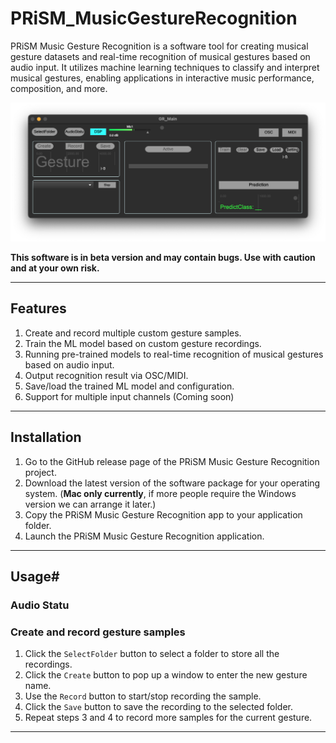 # PRiSM_MusicGestureRecognition
 
PRiSM Music Gesture Recognition is a software tool for creating musical gesture datasets and real-time recognition of musical gestures based on audio input. It utilizes machine learning techniques to classify and interpret musical gestures, enabling applications in interactive music performance, composition, and more.

![Screenshot of the main interface](media/MainInterface.png)

**This software is in beta version and may contain bugs. Use with caution and at your own risk.**

-----------

## Features
1. Create and record multiple custom gesture samples. 
2. Train the ML model based on custom gesture recordings.
3. Running pre-trained models to real-time recognition of musical gestures based on audio input.
4. Output recognition result via OSC/MIDI.
5. Save/load the trained ML model and configuration.
6. Support for multiple input channels (Coming soon)

-----------

## Installation

1. Go to the GitHub release page of the PRiSM Music Gesture Recognition project.
2. Download the latest version of the software package for your operating system. (**Mac only currently**, if more people require the Windows version we can arrange it later.)
3. Copy the PRiSM Music Gesture Recognition app to your application folder.
4. Launch the PRiSM Music Gesture Recognition application.

-----------

## Usage#

### Audio Statu

### Create and record gesture samples
1. Click the `SelectFolder` button to select a folder to store all the recordings.
2. Click the `Create` button to pop up a window to enter the new gesture name.
3. Use the `Record` button to start/stop recording the sample.
4. Click the `Save` button to save the recording to the selected folder.
5. Repeat steps 3 and 4 to record more samples for the current gesture.


-----------
